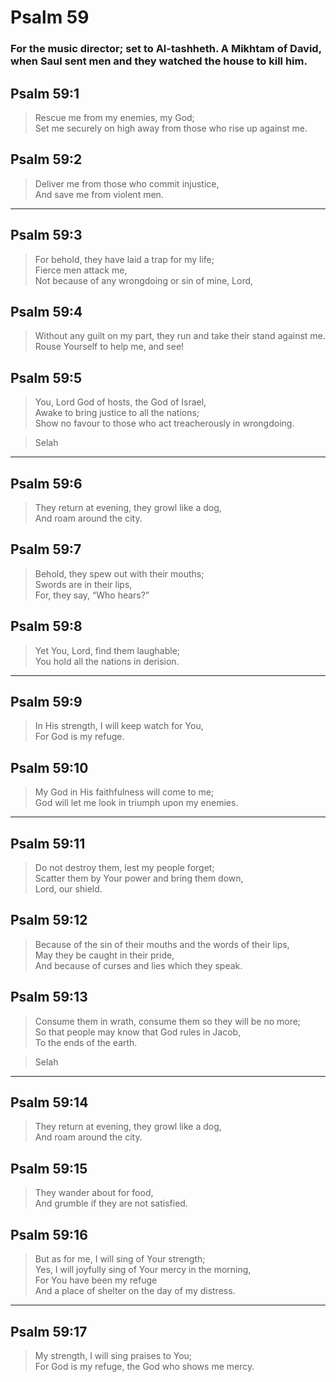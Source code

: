# Psalm 59

### For the music director; set to Al-tashheth. A Mikhtam of David, when Saul sent men and they watched the house to kill him.

## Psalm 59:1

> Rescue me from my enemies, my God;  
> Set me securely on high away from those who rise up against me.

## Psalm 59:2

> Deliver me from those who commit injustice,  
> And save me from violent men.

---

## Psalm 59:3

> For behold, they have laid a trap for my life;  
> Fierce men attack me,  
> Not because of any wrongdoing or sin of mine, Lord,

## Psalm 59:4

> Without any guilt on my part, they run and take their stand against me.  
> Rouse Yourself to help me, and see!

## Psalm 59:5

> You, Lord God of hosts, the God of Israel,  
> Awake to bring justice to all the nations;  
> Show no favour to those who act treacherously in wrongdoing.

> Selah

---

## Psalm 59:6

> They return at evening, they growl like a dog,  
> And roam around the city.

## Psalm 59:7

> Behold, they spew out with their mouths;  
> Swords are in their lips,  
> For, they say, “Who hears?”

## Psalm 59:8

> Yet You, Lord, find them laughable;  
> You hold all the nations in derision.

---

## Psalm 59:9

> In His strength, I will keep watch for You,  
> For God is my refuge.

## Psalm 59:10

> My God in His faithfulness will come to me;  
> God will let me look in triumph upon my enemies.

---

## Psalm 59:11

> Do not destroy them, lest my people forget;  
> Scatter them by Your power and bring them down,  
> Lord, our shield.

## Psalm 59:12

> Because of the sin of their mouths and the words of their lips,  
> May they be caught in their pride,  
> And because of curses and lies which they speak.

## Psalm 59:13

> Consume them in wrath, consume them so they will be no more;  
> So that people may know that God rules in Jacob,  
> To the ends of the earth.

> Selah

---

## Psalm 59:14

> They return at evening, they growl like a dog,  
> And roam around the city.

## Psalm 59:15

> They wander about for food,  
> And grumble if they are not satisfied.

## Psalm 59:16

> But as for me, I will sing of Your strength;  
> Yes, I will joyfully sing of Your mercy in the morning,  
> For You have been my refuge  
> And a place of shelter on the day of my distress.

---

## Psalm 59:17

> My strength, I will sing praises to You;  
> For God is my refuge, the God who shows me mercy.

